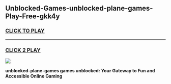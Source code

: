 
## Unblocked-Games-unblocked-plane-games-Play-Free-gkk4y
<h3>
<a href="https://premium76.site?title=unblocked-plane-games&ref=18A1">CLICK TO PLAY</a></h3>
<hr>

<h3>
<a href="https://premium76.site?title=unblocked-plane-games&ref=18A1">CLICK 2 PLAY</a>
  
</h3>

<a href="https://premium76.site?title=unblocked-plane-games&ref=18A1"><img src="https://clearcache.store/games.png"></a>


**unblocked-plane-games games unblocked: Your Gateway to Fun and Accessible Online Gaming**
